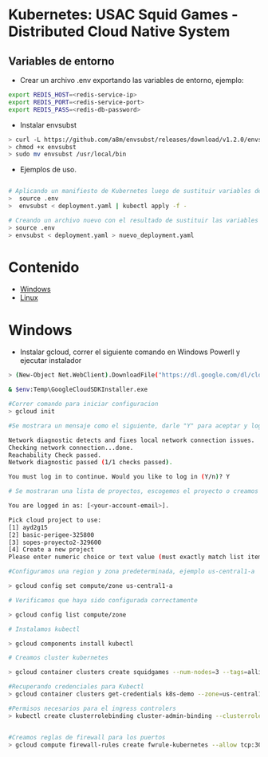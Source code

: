 # Kubernetes: USAC Squid Games - Distributed Cloud Native System


## Variables de entorno

-   Crear un archivo .env exportando las variables de entorno, ejemplo:

```bash
export REDIS_HOST=<redis-service-ip>
export REDIS_PORT=<redis-service-port>
export REDIS_PASS=<redis-db-password>
```

- Instalar envsubst

```bash
> curl -L https://github.com/a8m/envsubst/releases/download/v1.2.0/envsubst-`uname -s`-`uname -m` -o envsubst
> chmod +x envsubst
> sudo mv envsubst /usr/local/bin
```

- Ejemplos de uso.

```bash

# Aplicando un manifiesto de Kubernetes luego de sustituir variables de entorno
>  source .env
>  envsubst < deployment.yaml | kubectl apply -f -

# Creando un archivo nuevo con el resultado de sustituir las variables de entorno
> source .env
> envsubst < deployment.yaml > nuevo_deployment.yaml
```

# Contenido
- [Windows](#windows) 
- [Linux](#linux)    

# Windows

 - Instalar gcloud, correr el siguiente comando en Windows Powerll y ejecutar instalador

 ```bash
> (New-Object Net.WebClient).DownloadFile("https://dl.google.com/dl/cloudsdk/channels/rapid/GoogleCloudSDKInstaller.exe", "$env:Temp\GoogleCloudSDKInstaller.exe")

& $env:Temp\GoogleCloudSDKInstaller.exe

#Correr comando para iniciar configuracion
> gcloud init

#Se mostrara un mensaje como el siguiente, darle "Y" para aceptar y loggearnos en gcp

Network diagnostic detects and fixes local network connection issues.
Checking network connection...done.
Reachability Check passed.
Network diagnostic passed (1/1 checks passed).

You must log in to continue. Would you like to log in (Y/n)? Y

# Se mostraran una lista de proyectos, escogemos el proyecto o creamos uno nuevo.

You are logged in as: [<your-account-email>].

Pick cloud project to use:
 [1] ayd2g15
 [2] basic-perigee-325800
 [3] sopes-proyecto2-329600
 [4] Create a new project
Please enter numeric choice or text value (must exactly match list item): 2

#Configuramos una region y zona predeterminada, ejemplo us-central1-a

> gcloud config set compute/zone us-central1-a

# Verificamos que haya sido configurada correctamente

> gcloud config list compute/zone

# Instalamos kubectl

> gcloud components install kubectl

# Creamos cluster kubernetes

> gcloud container clusters create squidgames --num-nodes=3 --tags=allin,allout --machine-type=n1-standard-2 --no-enable-network-policy

#Recuperando credenciales para Kubectl
> gcloud container clusters get-credentials k8s-demo --zone=us-central1-c

#Permisos necesarios para el ingress controlers
> kubectl create clusterrolebinding cluster-admin-binding --clusterrole cluster-admin --user $(gcloud config get-value account)  


#Creamos reglas de firewall para los puertos
> gcloud compute firewall-rules create fwrule-kubernetes --allow tcp:30000-32767 

 ```